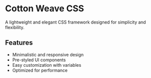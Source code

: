 # Cotton Weave CSS

A lightweight and elegant CSS framework designed for simplicity and flexibility.

## Features
- Minimalistic and responsive design
- Pre-styled UI components
- Easy customization with variables
- Optimized for performance
